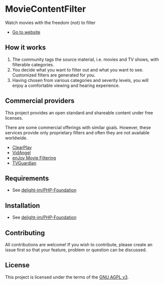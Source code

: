 # MovieContentFilter

Watch movies with the freedom (not) to filter

 * [Go to website](https://www.moviecontentfilter.com/)

## How it works

 1. The community tags the source material, i.e. movies and TV shows, with filterable categories.
 1. You decide what you want to filter out and what you want to see. Customized filters are generated for you.
 1. Having chosen from various categories and severity levels, you will enjoy a comfortable viewing and hearing experience.

## Commercial providers

This project provides an open standard and shareable content under free licenses.

There are some commercial offerings with similar goals. However, these services provide only proprietary filters and often they are not available worldwide.

 * [ClearPlay](https://www.clearplay.com/)
 * [VidAngel](https://www.vidangel.com/)
 * [enJoy Movie Filtering](http://www.enjoymoviesyourway.com/)
 * [TVGuardian](http://www.tvguardian.com/)

## Requirements

 * See [delight-im/PHP-Foundation](https://github.com/delight-im/PHP-Foundation#requirements)

## Installation

 * See [delight-im/PHP-Foundation](https://github.com/delight-im/PHP-Foundation#installation)

## Contributing

All contributions are welcome! If you wish to contribute, please create an issue first so that your feature, problem or question can be discussed.

## License

This project is licensed under the terms of the [GNU AGPL v3](https://www.gnu.org/licenses/agpl-3.0.txt).
